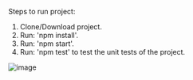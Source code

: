 Steps to run project:
1. Clone/Download project.
2. Run: 'npm install'.
3. Run: 'npm start'.
4. Run: 'npm test' to test the unit tests of the project.


![image](https://github.com/user-attachments/assets/95a85d3e-2fc9-41b7-9f16-de73f07bc3c8)
